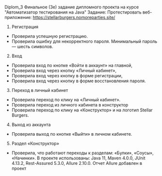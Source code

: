  D i p l o m _ 3 
 Финальное (3е) задание дипломного проекта на курсе "Автоматизатор тестирования на Java"
 Задание: Протестировать веб-приложение: https://stellarburgers.nomoreparties.site/
1. Регистрация
- Проверила успешную регистрацию.
- Проверила ошибку для некорректного пароля. Минимальный пароль — шесть символов.
2. Вход 
- Проверила вход по кнопке «Войти в аккаунт» на главной,
- Проверила вход через кнопку «Личный кабинет»,
- Проверила вход через кнопку в форме регистрации,
- Проверила вход через кнопку в форме восстановления пароля.
3. Переход в личный кабинет 
- Проверила переход по клику на «Личный кабинет».
- Проверила переход из личного кабинета в конструктор 
- Проверила переход по клику на «Конструктор» и на логотип Stellar Burgers.
4. Выход из аккаунта
- Проверила выход по кнопке «Выйти» в личном кабинете.
5. Раздел «Конструктор»
- Проверила, что работают переходы к разделам:
«Булки»,
«Соусы»,
«Начинки».
В проекте использованы: Java 11, Maven 4.0.0, JUnit 4.13.2, Rest-Assured 5.3.0, Allure 2.10.0. Отчет Allure добавлен в проект
